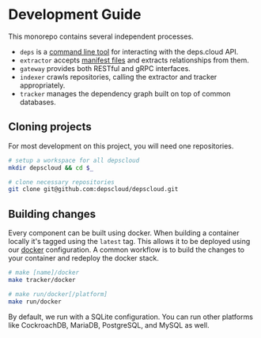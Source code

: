 # Development Guide

This monorepo contains several independent processes.

* `deps` is a [command line tool] for interacting with the deps.cloud API.
* `extractor` accepts [manifest files] and extracts relationships from them.
* `gateway` provides both RESTful and gRPC interfaces. 
* `indexer` crawls repositories, calling the extractor and tracker appropriately. 
* `tracker` manages the dependency graph built on top of common databases.

[command line tool]: https://deps.cloud/docs/guides/cli/
[manifest files]: https://deps.cloud/docs/concepts/manifests/   

## Cloning projects

For most development on this project, you will need one repositories.

```bash
# setup a workspace for all depscloud
mkdir depscloud && cd $_

# clone necessary repositories
git clone git@github.com:depscloud/depscloud.git
```

## Building changes

Every component can be built using docker.
When building a container locally it's tagged using the `latest` tag.
This allows it to be deployed using our [docker] configuration.
A common workflow is to build the changes to your container and redeploy the docker stack.

```bash
# make [name]/docker
make tracker/docker

# make run/docker[/platform]
make run/docker
```

By default, we run with a SQLite configuration.
You can run other platforms like CockroachDB, MariaDB, PostgreSQL, and MySQL as well.

[docker]: https://deps.cloud/docs/deploy/docker/
